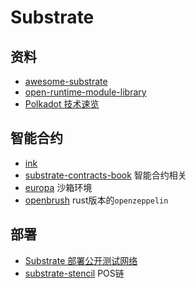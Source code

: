 # Substrate

## 资料

- [awesome-substrate](https://github.com/substrate-developer-hub/awesome-substrate)
- [open-runtime-module-library](https://github.com/open-web3-stack/open-runtime-module-library)
- [Polkadot 技术速览](https://blog.dteam.top/posts/2020-03/an-introduction-to-polkadot.html)

## 智能合约

- [ink](https://github.com/paritytech/ink)
- [substrate-contracts-book](https://github.com/patractlabs/substrate-contracts-book) 智能合约相关
- [europa](https://github.com/patractlabs/europa) 沙箱环境
- [openbrush](https://docs.openbrush.io/) rust版本的`openzeppelin`

## 部署

- [Substrate 部署公开测试网络](https://zhuanlan.zhihu.com/p/161293660)
- [substrate-stencil](https://github.com/kaichaosun/substrate-stencil) POS链
